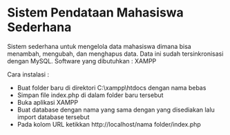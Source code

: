 # Sistem Pendataan Mahasiswa Sederhana

Sistem sederhana untuk mengelola data mahasiswa dimana bisa menambah, mengubah, dan menghapus data. Data ini sudah tersinkronisasi dengan MySQL. Software yang dibutuhkan : XAMPP

Cara instalasi :
- Buat folder baru di direktori C:\xampp\htdocs dengan nama bebas
- Simpan file index.php di dalam folder baru tersebut
- Buka aplikasi XAMPP
- Buat database dengan nama yang sama dengan yang disediakan lalu import database tersebut
- Pada kolom URL ketikkan http://localhost/nama folder/index.php

